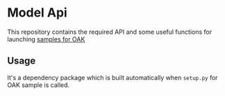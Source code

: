 # Model Api

This repository contains the required API and some useful functions for launching [samples for OAK](https://github.com/opencv-ai/oak-model-samples)

## Usage

It's a dependency package which is built automatically when `setup.py` for OAK sample is called.
